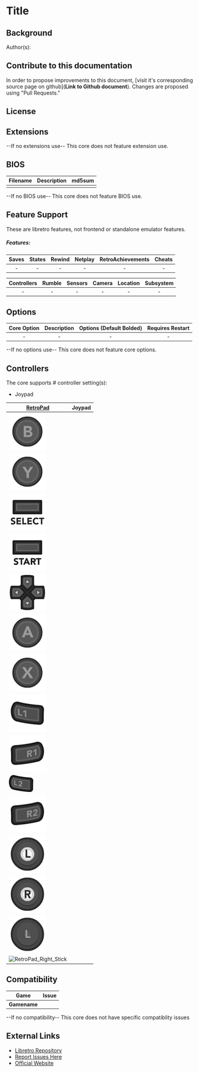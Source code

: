 # Title

## Background

Author(s):  

## Contribute to this documentation

In order to propose improvements to this document, [visit it's corresponding source page on github](**Link to Github document**). Changes are proposed using "Pull Requests."

## License

## Extensions

--If no extensions use--
This core does not feature extension use.

## BIOS

|   Filename    |    Description     |              md5sum              |
|:-------------:|:------------------:|:--------------------------------:|
|               |                    |                                  |

--If no BIOS use--
This core does not feature BIOS use.

## Feature Support

These are libretro features, not frontend or standalone emulator features.

##### Features:

| Saves | States      | Rewind | Netplay | RetroAchievements | Cheats |
|:-----:|:-----------:|:------:|:-------:|:-----------------:|:------:|
|  -    |     -       |   -    |   -     |        -          |   -    |

| Controllers     | Rumble | Sensors | Camera | Location | Subsystem     |
|:---------------:|:------:|:-------:|:------:|:--------:|:-------------:|
|        -        |   -    |    -    |   -    |    -     |       -       |

## Options

|   Core Option   |         Description         | Options (Default Bolded) | Requires Restart |
|:---------------:|:---------------------------:|:------------------------:|:----------------:|
|        -        |              -              |             -            |         -        |

--If no options use--
This core does not feature core options.

## Controllers

The core supports # controller setting(s):

* Joypad

| [RetroPad](RetroPad)                                                 | Joypad |
|----------------------------------------------------------------------|--------|
| ![RetroPad_B](images/RetroPad/Retro_B_Round.png)                     |        |
| ![RetroPad_Y](images/RetroPad/Retro_Y_Round.png)                     |        |
| ![RetroPad_Select](images/RetroPad/Retro_Select.png)                 |        |
| ![RetroPad_Start](images/RetroPad/Retro_Start.png)                   |        |
| ![RetroPad_Dpad](images/RetroPad/Retro_Dpad.png)                     |        |    
| ![RetroPad_A](images/RetroPad/Retro_A_Round.png)                     |        |
| ![RetroPad_X](images/RetroPad/Retro_X_Round.png)                     |        |
| ![RetroPad_L1](images/RetroPad/Retro_L1.png)                         |        |
| ![RetroPad_R1](images/RetroPad/Retro_R1.png)                         |        |
| ![RetroPad_L2](images/RetroPad/Retro_L2_Temp.png)                    |        |
| ![RetroPad_R2](images/RetroPad/Retro_R2.png)                         |        |
| ![RetroPad_L3](images/RetroPad/Retro_L3.png)                         |        |
| ![RetroPad_R3](images/RetroPad/Retro_R3.png)                         |        |
| ![RetroPad_Left_Stick](images/RetroPad/Retro_Left_Stick.png)         |        |
| ![RetroPad_Right_Stick](images/RetroPad/Retro_Righ_Stick.png)        |        |

## Compatibility

| Game                                  | Issue                          |
|---------------------------------------|--------------------------------|
|**Gamename**                           |                                |

--If no compatibility--
This core does not have specific compatiblity issues

## External Links
 
* [Libretro Repository](http://link)
* [Report Issues Here](http://github.com/libretro/libretro-meta/issues)
* [Official Website](http://link)  
